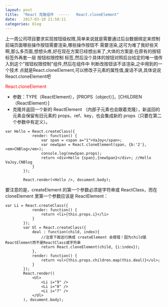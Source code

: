 ```yaml
---
layout: post
title:  "React 克隆组件  -----   React.cloneElement"
date:   2017-03-10 21:58:11
categories: blog
---
```


<p>
上一周公司项目要求实现按钮级权限,简单来说就是需要通过后台数据绑定来控制前端页面哪些操作按钮需要渲染,哪些操作按钮不
需要渲染,这可为难了我好些天啊,那么多页面,想想头疼,好在现在方案已经想出来了,大体的方案是:在原有的按钮标签外再套一层 按钮权限控制
标签,然后没个具体的按钮对照后台给定的唯一值传入到这个"按钮权限控制"组件,然后在组件中 判断改按钮该不该渲染,之中用到的一个技术
点就是React.cloneElement,可以修改子元素的属性值,废话不讲,具体说说React.cloneElement吧
</p>

<p>
     <a style="color:red">React.cloneElement</a>
     <ul>
        <li>
        参数：TYPE（ReactElement），[PROPS（object）]，[CHILDREN（ReactElement）]
        </li>
        <li>
        克隆并返回一个新的 ReactElement （内部子元素也会跟着克隆），新返回的元素会保留有旧元素的 props、ref、key，也会集成新的 props（只要在第二个参数中有定义）。
        </li>
     </ul>
</p>

```
var Hello = React.createClass({
            render: function() {
                var span = <span a="1">VaJoy</span>;
                var newSpan = React.cloneElement(span, {b:'2'}, <em>CNBlog</em>);
                console.log(newSpan.props);
                return <div>Hello {span},{newSpan}</div>; //Hello VaJoy,CNBlog
            }
        });

        React.render(<Hello />, document.body);
```

<p>
要注意的是，createElement 的第一个参数必须是字符串或 ReactClass，而在 cloneElement 里第一个参数应该是 ReactElement：
</p>

```
var Li = React.createClass({
			render: function() {
				return <li>{this.props.i}</li>
			}
		});
		var Ul = React.createClass({
			deal : function(child, index){
				//注意下面这行换成 createElement 会报错！因为child是ReactElement而不是ReactClass或字符串
				return React.cloneElement(child, {i:index});
			},
			render: function() {
				return <ul>{this.props.children.map(this.deal)}</ul>;
			}
		});
		React.render((
			<Ul>
				<Li i="9" />
				<Li i="8" />
				<Li i="7" />
			</Ul>
		), document.body);
```